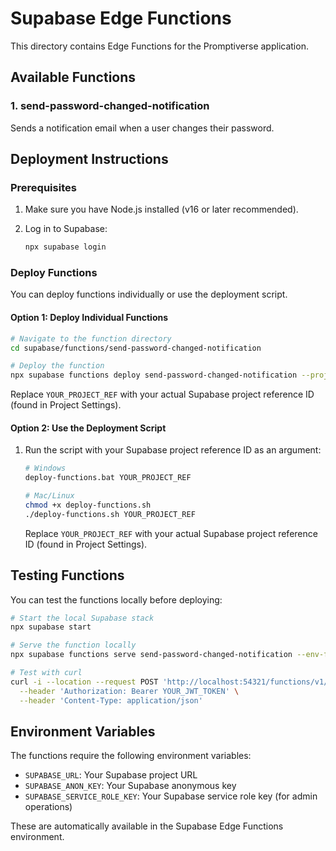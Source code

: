 # Supabase Edge Functions

This directory contains Edge Functions for the Promptiverse application.

## Available Functions

### 1. send-password-changed-notification

Sends a notification email when a user changes their password.

## Deployment Instructions

### Prerequisites

1. Make sure you have Node.js installed (v16 or later recommended).

2. Log in to Supabase:
   ```bash
   npx supabase login
   ```

### Deploy Functions

You can deploy functions individually or use the deployment script.

#### Option 1: Deploy Individual Functions

```bash
# Navigate to the function directory
cd supabase/functions/send-password-changed-notification

# Deploy the function
npx supabase functions deploy send-password-changed-notification --project-ref YOUR_PROJECT_REF
```

Replace `YOUR_PROJECT_REF` with your actual Supabase project reference ID (found in Project Settings).

#### Option 2: Use the Deployment Script

1. Run the script with your Supabase project reference ID as an argument:
   ```bash
   # Windows
   deploy-functions.bat YOUR_PROJECT_REF

   # Mac/Linux
   chmod +x deploy-functions.sh
   ./deploy-functions.sh YOUR_PROJECT_REF
   ```

   Replace `YOUR_PROJECT_REF` with your actual Supabase project reference ID (found in Project Settings).

## Testing Functions

You can test the functions locally before deploying:

```bash
# Start the local Supabase stack
npx supabase start

# Serve the function locally
npx supabase functions serve send-password-changed-notification --env-file .env.local

# Test with curl
curl -i --location --request POST 'http://localhost:54321/functions/v1/send-password-changed-notification' \
  --header 'Authorization: Bearer YOUR_JWT_TOKEN' \
  --header 'Content-Type: application/json'
```

## Environment Variables

The functions require the following environment variables:

- `SUPABASE_URL`: Your Supabase project URL
- `SUPABASE_ANON_KEY`: Your Supabase anonymous key
- `SUPABASE_SERVICE_ROLE_KEY`: Your Supabase service role key (for admin operations)

These are automatically available in the Supabase Edge Functions environment.
